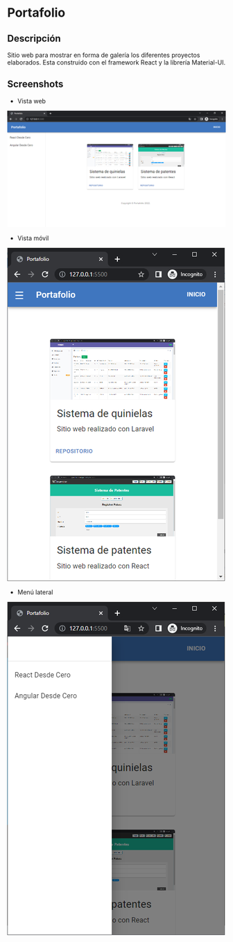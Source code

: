 # Portafolio

## Descripción

Sitio web para mostrar en forma de galería los diferentes proyectos elaborados. Esta construido con el framework React y la librería Material-UI.

## Screenshots

- Vista web

![Portafolio 1](https://github.com/ngalicia/ngalicia.github.io/raw/main/img/Portafolio%201.png)

- Vista móvil

![Portafolio 2](https://github.com/ngalicia/ngalicia.github.io/raw/main/img/Portafolio%202.png)

- Menú lateral

![Portafolio 3](https://github.com/ngalicia/ngalicia.github.io/raw/main/img/Portafolio%203.png)
